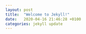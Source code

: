 ```yaml
---
layout: post
title:  "Welcome to Jekyll!"
date:   2020-04-16 21:46:28 +0100
categories: jekyll update
---
```

